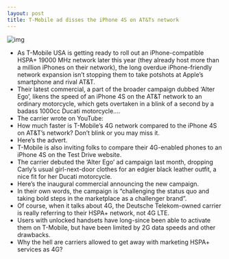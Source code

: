 ```yaml
---
layout: post
title: T-Mobile ad disses the iPhone 4S on AT&Ts network
---
```

![img](http://media.idownloadblog.com/wp-content/uploads/2012/05/T-Mobile-Ducatti-iPhone-ad-captions.jpeg)
* As T-Mobile USA is getting ready to roll out an iPhone-compatible HSPA+ 19000 MHz network later this year (they already host more than a million iPhones on their network), the long overdue iPhone-friendly network expansion isn’t stopping them to take potshots at Apple’s smartphone and rival AT&T.
* Their latest commercial, a part of the broader campaign dubbed ‘Alter Ego’, likens the speed of an iPhone 4S on the AT&T network to an ordinary motorcycle, which gets overtaken in a blink of a second by a badass 1000cc Ducati motorcycle….
* The carrier wrote on YouTube:
* How much faster is T-Mobile’s 4G network compared to the iPhone 4S on AT&T’s network? Don’t blink or you may miss it.
* Here’s the advert.
* T-Mobile is also inviting folks to compare their 4G-enabled phones to an iPhone 4S on the Test Drive website.
* The carrier debuted the ‘Alter Ego’ ad campaign last month, dropping Carly’s usual girl-next-door clothes for an edgier black leather outfit, a nice fit for her Ducati motorcycle.
* Here’s the inaugural commercial announcing the new campaign.
* In their own words, the campaign is “challenging the status quo and taking bold steps in the marketplace as a challenger brand”.
* Of course, when it talks about 4G, the Deutsche Telekom-owned carrier is really referring to their HSPA+ network, not 4G LTE.
* Users with unlocked handsets have long-since been able to activate them on T-Mobile, but have been limited by 2G data speeds and other drawbacks.
* Why the hell are carriers allowed to get away with marketing HSPA+ services as 4G?

